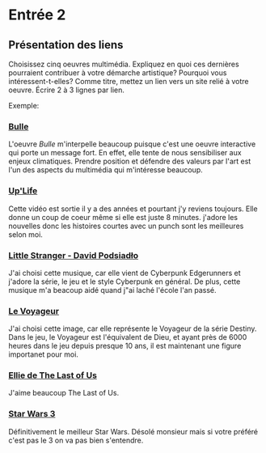 # Entrée 2
## Présentation des liens
Choisissez cinq oeuvres multimédia. Expliquez en quoi ces dernières pourraient contribuer à votre démarche artistique? Pourquoi vous intéressent-t-elles? Comme titre, mettez un lien vers un site relié à votre oeuvre. Écrire 2 à 3 lignes par lien.

Exemple: 
### [Bulle](https://www.onf.ca/interactif/bulle/) 
L'oeuvre *Bulle* m'interpelle beaucoup puisque c'est une oeuvre interactive qui porte un message fort. En effet, elle tente de nous sensibiliser aux enjeux climatiques. Prendre position et défendre des valeurs par l'art est l'un des aspects du multimédia qui m'intéresse beaucoup. 

### [Up'Life](https://youtu.be/M4wW5Imxpdg)
Cette vidéo est sortie il y a des années et pourtant j'y reviens toujours. Elle donne un coup de coeur même si elle est juste 8 minutes. j'adore les nouvelles donc les histoires courtes avec un punch sont les meilleures selon moi.

### [Little Stranger - David Podsiadło](https://youtu.be/KaQ1m8Et3aY)
J'ai choisi cette musique, car elle vient de Cyberpunk Edgerunners et j'adore la série, le jeu et le style Cyberpunk en général. De plus, cette musique m'a beacoup aidé quand j"ai laché l'école l'an passé.

### [Le Voyageur](https://i.redd.it/zj4we7fjulia1.jpg)
J'ai choisi cette image, car elle représente le Voyageur de la série Destiny. Dans le jeu, le Voyageur est l'équivalent de Dieu, et ayant près de 6000 heures dans le jeu depuis presque 10 ans, il est maintenant une figure importanet pour moi.

### [Ellie de The Last of Us](https://i.redd.it/ky8oycwievl81.jpg)
J'aime beaucoup The Last of Us.

### [Star Wars 3](https://prod-ripcut-delivery.disney-plus.net/v1/variant/disney/B38E9B3419A8AF5BA743C323CF835E7864A0406C310697CC34A072DE7E940FAD/scale?width=1200&aspectRatio=1.78&format=jpeg)
Définitivement le meilleur Star Wars. Désolé monsieur mais si votre préféré c'est pas le 3 on va pas bien s'entendre.

